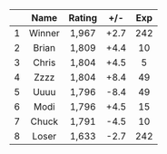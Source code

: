 | |Name|Rating|+/-|Exp|
|-|:--:|:----:|:-:|:-:|
|1|Winner|1,967|+2.7|242|
|2|Brian|1,809|+4.4|10|
|3|Chris|1,804|+4.5|5|
|4|Zzzz|1,804|+8.4|49|
|5|Uuuu|1,796|-8.4|49|
|6|Modi|1,796|+4.5|15|
|7|Chuck|1,791|-4.5|10|
|8|Loser|1,633|-2.7|242|
